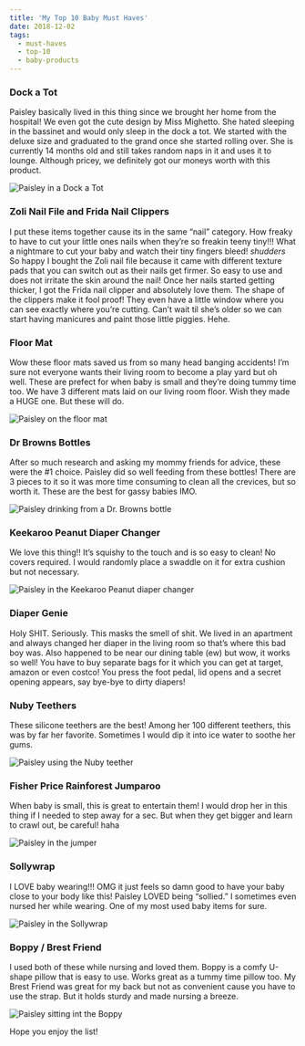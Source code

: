 ```yaml
---
title: 'My Top 10 Baby Must Haves'
date: 2018-12-02
tags:
  - must-haves
  - top-10
  - baby-products
---
```


### Dock a Tot

Paisley basically lived in this thing since we brought her home from the hospital! We even got the cute design by Miss Mighetto. She hated sleeping in the bassinet and would only sleep in the dock a tot. We started with the deluxe size and graduated to the grand once she started rolling over. She is currently 14 months old and still takes random naps in it and uses it to lounge. Although pricey, we definitely got our moneys worth with this product.

![Paisley in a Dock a Tot](./dock-a-tot.png)

### Zoli Nail File and Frida Nail Clippers

I put these items together cause its in the same “nail” category. How freaky to have to cut your little ones nails when they’re so freakin teeny tiny!!! What a nightmare to cut your baby and watch their tiny fingers bleed! _shudders_ So happy I bought the Zoli nail file because it came with different texture pads that you can switch out as their nails get firmer. So easy to use and does not irritate the skin around the nail! Once her nails started getting thicker, I got the Frida nail clipper and absolutely love them. The shape of the clippers make it fool proof! They even have a little window where you can see exactly where you’re cutting. Can’t wait til she’s older so we can start having manicures and paint those little piggies. Hehe.

### Floor Mat

Wow these floor mats saved us from so many head banging accidents! I’m sure not everyone wants their living room to become a play yard but oh well. These are prefect for when baby is small and they’re doing tummy time too. We have 3 different mats laid on our living room floor. Wish they made a HUGE one. But these will do.

![Paisley on the floor mat](./mat.png)

### Dr Browns Bottles

After so much research and asking my mommy friends for advice, these were the #1 choice. Paisley did so well feeding from these bottles! There are 3 pieces to it so it was more time consuming to clean all the crevices, but so worth it. These are the best for gassy babies IMO.

![Paisley drinking from a Dr. Browns bottle](./dr-browns-bottle.png)

### Keekaroo Peanut Diaper Changer

We love this thing!! It’s squishy to the touch and is so easy to clean! No covers required. I would randomly place a swaddle on it for extra cushion but not necessary.

![Paisley in the Keekaroo Peanut diaper changer](./keekaroo.png)

### Diaper Genie

Holy SHIT. Seriously. This masks the smell of shit. We lived in an apartment and always changed her diaper in the living room so that’s where this bad boy was. Also happened to be near our dining table (ew) but wow, it works so well! You have to buy separate bags for it which you can get at target, amazon or even costco! You press the foot pedal, lid opens and a secret opening appears, say bye-bye to dirty diapers!

### Nuby Teethers

These silicone teethers are the best! Among her 100 different teethers, this was by far her favorite. Sometimes I would dip it into ice water to soothe her gums.

![Paisley using the Nuby teether](./nuby.png)

### Fisher Price Rainforest Jumparoo

When baby is small, this is great to entertain them! I would drop her in this thing if I needed to step away for a sec. But when they get bigger and learn to crawl out, be careful! haha

![Paisley in the jumper](./jumper.png)

### Sollywrap

I LOVE baby wearing!!! OMG it just feels so damn good to have your baby close to your body like this! Paisley LOVED being “sollied.” I sometimes even nursed her while wearing. One of my most used baby items for sure.

![Paisley in the Sollywrap](./solly-wrap.png)

### Boppy / Brest Friend

I used both of these while nursing and loved them. Boppy is a comfy U-shape pillow that is easy to use. Works great as a tummy time pillow too. My Brest Friend was great for my back but not as convenient cause you have to use the strap. But it holds sturdy and made nursing a breeze.

![Paisley sitting int the Boppy](./boppy.png)

Hope you enjoy the list!
